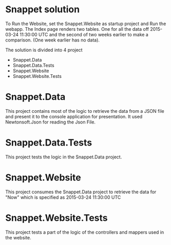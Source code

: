 # Snappet solution

To Run the Website, set the Snappet.Website as startup project and Run the webapp.
The Index page renders two tables. One for all the data off 2015-03-24 11:30:00 UTC and the second of two weeks earlier to make a comparison. (One week earlier has no data).

The solution is divided into 4 project

  - Snappet.Data
  - Snappet.Data.Tests
  - Snappet.Website
  - Snappet.Website.Tests

# Snappet.Data
This project contains most of the logic to retrieve the data from a JSON file and present it to the console application for presentation. It used Newtonsoft.Json for reading the Json File.
# Snappet.Data.Tests
This project tests the logic in the Snappet.Data project.
# Snappet.Website
This project consumes the Snappet.Data project to retrieve the data for "Now" which is specified as 2015-03-24 11:30:00 UTC
# Snappet.Website.Tests
This project tests a part of the logic of the controllers and mappers used in the website.
